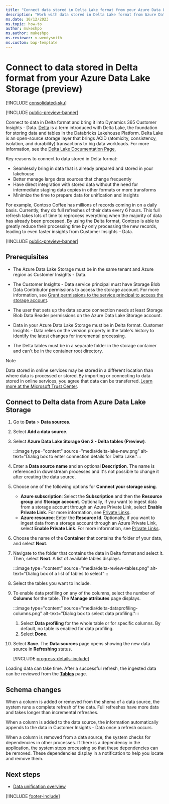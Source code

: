 ```yaml
---
title: "Connect data stored in Delta Lake format from your Azure Data Lake Storage"
description: "Work with data stored in Delta Lake format from Azure Data Lake Storage."
ms.date: 10/12/2023
ms.topic: how-to
author: mukeshpo
ms.author: mukeshpo
ms.reviewer: v-wendysmith
ms.custom: bap-template
---
```


# Connect to data stored in Delta format from your Azure Data Lake Storage (preview)

[!INCLUDE [consolidated-sku](./includes/consolidated-sku.md)]

[!INCLUDE [public-preview-banner](./includes/public-preview-banner.md)]

Connect to data in Delta format and bring it into Dynamics 365 Customer Insights - Data. [Delta](https://go.microsoft.com/fwlink/?linkid=2248260) is a term introduced with Delta Lake, the foundation for storing data and tables in the Databricks Lakehouse Platform. Delta Lake is an open-source storage layer that brings ACID (atomicity, consistency, isolation, and durability) transactions to big data workloads. For more information, see the [Delta Lake Documentation Page.](https://docs.delta.io/latest/delta-intro.html)

Key reasons to connect to data stored in Delta format:

- Seamlessly bring in data that is already prepared and stored in your lakehouse
- Better manage large data sources that change frequently
- Have direct integration with stored data without the need for intermediate staging data copies in other formats or more transforms
- Minimize the time to prepare data for unification and insights

For example, Contoso Coffee has millions of records coming in on a daily basis. Currently, they do full refreshes of their data every 6 hours. This full refresh takes lots of time to reprocess everything when the majority of data has already been processed. By using the Delta format, Contoso is able to greatly reduce their processing time by only processing the new records, leading to even faster insights from Customer Insights – Data.

[!INCLUDE [public-preview-banner](./includes/public-preview-note.md)]

## Prerequisites

- The Azure Data Lake Storage must be in the same tenant and Azure region as Customer Insights - Data.

- The Customer Insights - Data service principal must have Storage Blob Data Contributor permissions to access the storage account. For more information, see [Grant permissions to the service principal to access the storage account](connect-service-principal.md#grant-permissions-to-the-service-principal-to-access-the-storage-account).

- The user that sets up the data source connection needs at least Storage Blob Data Reader permissions on the Azure Data Lake Storage account.

- Data in your Azure Data Lake Storage must be in Delta format. Customer Insights - Data relies on the version property in the table's history to identify the latest changes for incremental processing.

- The Delta tables must be in a separate folder in the storage container and can't be in the container root directory.

> [!NOTE]
> Data stored in online services may be stored in a different location than where data is processed or stored. By importing or connecting to data stored in online services, you agree that data can be transferred. [Learn more at the Microsoft Trust Center](https://www.microsoft.com/trust-center).

## Connect to Delta data from Azure Data Lake Storage

1. Go to **Data** > **Data sources**.

1. Select **Add a data source**.

1. Select **Azure Data Lake Storage Gen 2 - Delta tables (Preview)**.

   :::image type="content" source="media/delta-lake-new.png" alt-text="Dialog box to enter connection details for Delta Lake.":::

1. Enter a **Data source name** and an optional **Description**. The name is referenced in downstream processes and it's not possible to change it after creating the data source.

1. Choose one of the following options for **Connect your storage using**.

   - **Azure subscription**: Select the **Subscription** and then the **Resource group** and **Storage account**. Optionally, if you want to ingest data from a storage account through an Azure Private Link, select **Enable Private Link**. For more information, see [Private Links](private-link.md).
   - **Azure resource**: Enter the **Resource Id**. Optionally, if you want to ingest data from a storage account through an Azure Private Link, select **Enable Private Link**. For more information, see [Private Links](private-link.md).

1. Choose the name of the **Container** that contains the folder of your data, and select **Next**.

1. Navigate to the folder that contains the data in Delta format and select it. Then, select **Next**. A list of available tables displays.

   :::image type="content" source="media/delta-review-tables.png" alt-text="Dialog box of a list of tables to select":::

1. Select the tables you want to include.

1. To enable data profiling on any of the columns, select the number of **Columns** for the table. The **Manage attributes** page displays.

   :::image type="content" source="media/delta-dataprofiling-columns.png" alt-text="Dialog box to select data profiling.":::

   1. Select **Data profiling** for the whole table or for specific columns. By default, no table is enabled for data profiling.
   1. Select **Done**.

1. Select **Save**. The **Data sources** page opens showing the new data source in **Refreshing** status.

   [!INCLUDE [progress-details-include](includes/progress-details-pane.md)]

Loading data can take time. After a successful refresh, the ingested data can be reviewed from the [**Tables**](tables.md) page.

## Schema changes

When a column is added or removed from the shema of a data source, the system runs a complete refresh of the data. Full refreshes have more data and takes longer than incremental refreshes.

When a column is added to the data source, the information automatically appends to the data in Customer Insights - Data once a refresh occurs.

When a column is removed from a data source, the system checks for dependencies in other processes. If there is a dependency in the application, the system stops processing so that these dependencies can be removed. These dependencies display in a notification to help you locate and remove them.

## Next steps

- [Data unification overview](data-unification.md)

[!INCLUDE [footer-include](includes/footer-banner.md)]
